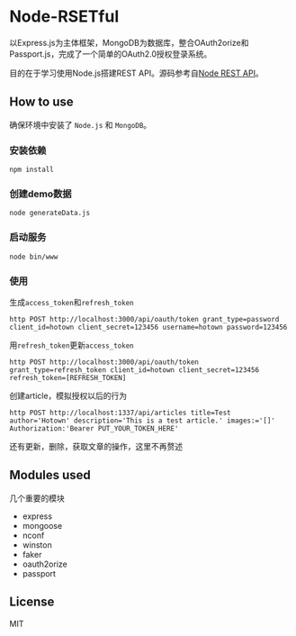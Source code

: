 # Node-RSETful

以Express.js为主体框架，MongoDB为数据库，整合OAuth2orize和Passport.js，完成了一个简单的OAuth2.0授权登录系统。

目的在于学习使用Node.js搭建REST API。源码参考自[Node REST API](https://github.com/ealeksandrov/NodeAPI)。

## How to use

确保环境中安装了 `Node.js` 和 `MongoDB`。

### 安装依赖

	npm install

### 创建demo数据

	node generateData.js
	
### 启动服务

	node bin/www
	
### 使用

生成`access_token`和`refresh_token`

```
http POST http://localhost:3000/api/oauth/token grant_type=password client_id=hotown client_secret=123456 username=hotown password=123456
```

用`refresh_token`更新`access_token`

```
http POST http://localhost:3000/api/oauth/token grant_type=refresh_token client_id=hotown client_secret=123456 refresh_token=[REFRESH_TOKEN]
```

创建article，模拟授权以后的行为

```
http POST http://localhost:1337/api/articles title=Test author='Hotown' description='This is a test article.' images:='[]' Authorization:'Bearer PUT_YOUR_TOKEN_HERE'
```

还有更新，删除，获取文章的操作，这里不再赘述

## Modules used

几个重要的模块

+ express
+ mongoose
+ nconf
+ winston
+ faker
+ oauth2orize
+ passport

## License

MIT
